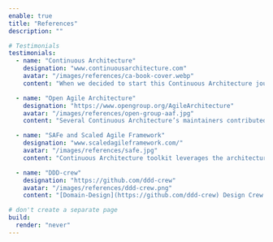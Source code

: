 ```yaml
---
enable: true
title: "References"
description: ""

# Testimonials
testimonials:
  - name: "Continuous Architecture"
    designation: "www.continuousarchitecture.com"
    avatar: "/images/references/ca-book-cover.webp"
    content: "When we decided to start this Continuous Architecture journey, we discovered that the term have been already coined by Murat Erder and Pierre Pureur. Back in 2015, they published their first book [Continuous Architecture: Sustainable Architecture in an Agile and Cloud-Centric World](https://www.amazon.fr/Continuous-Architecture-Sustainable-Agile-Cloud-Centric/dp/0128032847) and they are working on a second one [Continuous Architecture in Practice](https://continuousarchitecture.com/). We can say that Murat and Pierre through their work were a source of inspiration for us. We got in touch with them to make sure it was ok to reuse the Continuous Architecture term and they agreed. We’re very grateful to them and the least we could do is to reference their work. If you have a chance to have a look at it, you’ll see that we share many things: spirit, ideas, philosophy & experiences."

  - name: "Open Agile Architecture"
    designation: "https://www.opengroup.org/AgileArchitecture"
    avatar: "/images/references/open-group-aaf.jpg"
    content: "Several Continuous Architecture’s maintainers contributed to the development of the Open Agile ArchitectureTM Standard. Though the Continuous Architecture Toolkit and Framework was developed independently, we believe the two bodies of knowledge share many common principles and are therefore consistent and complementary."

  - name: "SAFe and Scaled Agile Framework"
    designation: "www.scaledagileframework.com/"
    avatar: "/images/references/safe.jpg"
    content: "Continuous Architecture toolkit leverages the architectural runway, a practice coming from the SAFe and Scaled Agile Framework ® [SAFe and Scaled Agile Framework](https://www.scaledagileframework.com/) are registered trademarks of Scaled Agile, Inc."

  - name: "DDD-crew"
    designation: "https://github.com/ddd-crew"
    avatar: "/images/references/ddd-crew.png"
    content: "[Domain-Design](https://github.com/ddd-crew) Design Crew is an open source project aiming to help adopt the famous Eric Evans’ DDD approach. DDD-crew is really an inspirational source for us and we hope we can contribute back."

# don't create a separate page
build:
  render: "never"
---
```


